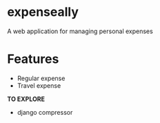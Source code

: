 # expenseally
A web application for managing personal expenses

# Features
+ Regular expense
+ Travel expense


**TO EXPLORE**
- django compressor